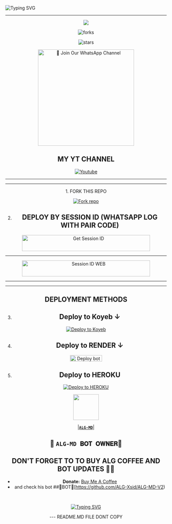 ![Typing SVG](https://readme-typing-svg.demolab.com?font=Ribeye&size=50&pause=1000&color=3F00FF&center=true&width=900&height=100&lines=𝐑𝐎𝐌𝐄𝐊%20-𝐗𝐃;%20𝗠𝗨𝗟𝗧𝗜-𝗗𝗘𝗩𝗜𝗖𝗘%20𝗪𝗛𝗔𝗧𝗦𝗔𝗣𝗣%20𝗕𝗢𝗧;%20𝗗𝗘𝗩𝗘𝗟𝗢𝗣𝗘𝗗%20𝗕𝗬%20𝐑𝐎𝐌𝐄𝐊%20𝐗𝐃..💖)
<p align="center">

</p>


<div align="center">
</p

<hr>
<hr>
<p align="center">
<a href="https://github.com/Alberlegrand/ALG-MD">
    <img src="https://files.catbox.moe/hg86c0.jpg">
  </a>


    

![forks](https://img.shields.io/github/forks/Alberlegrand/ALG-MD?label=Forks&style=social)

![stars](https://img.shields.io/github/stars/Alberlegrand/ALG-MD?style=social)




<a href="https://https://whatsapp.com/channel/0029VakaPzeD38CV78dbGf0e"><img src="https://img.shields.io/badge/%E2%9D%A4%EF%B8%8F%E2%80%8D%20Join%20Our%20WhatsApp%20Channel%F0%9F%91%A8%E2%80%8D%F0%9F%92%BB-green" alt="📎 Join Our WhatsApp Channel" width="300"></a>



## MY YT CHANNEL

[![Youtube](https://telegra.ph/file/eebe86c26e98ffeae39ea.jpg)](https://youtube.com/@ALG-MD9) 

</details>





<hr>

<hr>
1. FORK THIS REPO


<a href='https://github.com/Alberlegrand/ALG-MD/fork' target="_blank"><img alt='Fork repo' src='https://img.shields.io/badge/Fork This Repo-black?style=for-the-badge&logo=git&logoColor=white'/></a>


2. ## DEPLOY BY SESSION ID (WHATSAPP LOG WITH PAIR CODE)

<a href='https://replit.com/@/https://replit.com/@salmanikhani426/ALG-MD-PAIR-1' target="_blank"><img alt='Get Session ID' src='https://img.shields.io/badge/%F0%9F%9A%80%EF%B8%8F%E2%80%8D%201-OUR%F0%9F%93%8B%20%20PAIR%20CODE%20WEB%F0%9F%91%A8%E2%80%8D%F0%9F%92%BB-yellow' width="400" height="50" alt="Deploy bot"/></a>

<hr>
<a href='https://replit.com/@salmanikhani426/ALG-MD-PAIR' target="_blank"><img alt='Session ID WEB' src='https://img.shields.io/badge/%F0%9F%9A%80%EF%B8%8F%E2%80%8D%202-OUR%F0%9F%93%8B%20%20PAIR%20CODE%20WEB%F0%9F%91%A8%E2%80%8D%F0%9F%92%BB-RED' width="400" height="50" alt="Deploy bot"/></a>

<hr>
<hr>

## DEPLOYMENT METHODS
3. ## Deploy to Koyeb ↓

[![Deploy to Koyeb](https://www.koyeb.com/static/images/deploy/button.svg)](https://app.koyeb.com/deploy?name=ALG-MD&type=git&repository=Alberlegrand%2FALG-MD&branch=main&builder=dockerfile&env%5BAUTO_STATUS_REPLY%5D=true&env%5BSESSION_ID%5D=&env%5BAUTO_STATUS_SEEN%5D=true&env%5BAUTO_REACT%5D=true&ports=8000%3Bhttp%3B%2F)

4. ## Deploy to RENDER ↓

<a href="https://dashboard.render.com/" target="blank"><img align="center" src="https://telegra.ph/file/c15e952f017c10e12f431.jpg" width="100" height="20" alt="Deploy bot"/></a>

5. ## Deploy to HEROKU

[![Deploy to HEROKU](https://www.herokucdn.com/deploy/button.svg)](https://dashboard.heroku.com/new?template=https://github.com/Alberlegrand/ALG-MD)



   <a href="https://github.com/Alberlegrand/"><img src="https://files.catbox.moe/fgpxbl.jpg" width=80 height=80></a>   

|**[`ALG-MD`](https://github.com/Alberlegrand)**|

## 👑 `ALG-MD 𝐁𝐎𝐓 𝐎𝐖𝐍𝐄𝐑`👨 


## DON'T FORGET TO TO BUY ALG COFFEE AND BOT UPDATES 🎉🎉
- **Donate:** [Buy Me A Coffee](buymeacoffee.com/ALGbhai)
- and check his bot ##🚀BOT🎉[https://github.com/ALG-Xsid/ALG-MD-V2)

 <br>
 </p>
    <p align="center">
<a href="https://git.io/typing-svg"><img src="https://readme-typing-svg.demolab.com?font=EB+Garamond&weight=800&size=28&duration=4000&pause=1000&random=false&width=435&lines=THANKS+ALL+USE;MY+BOT+ALG-MD" alt="Typing SVG" /></a>
<p>---
README.MD FILE DONT COPY </p>
